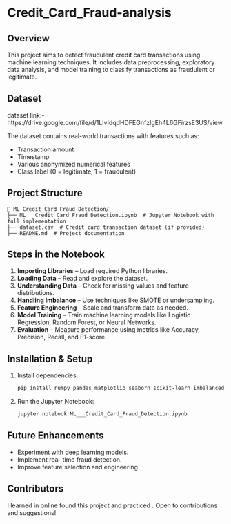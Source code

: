 # Credit_Card_Fraud-analysis

## Overview

This project aims to detect fraudulent credit card transactions using machine learning techniques. It includes data preprocessing, exploratory data analysis, and model training to classify transactions as fraudulent or legitimate.

## Dataset

dataset link:-https\://drive.google.com/file/d/1LIvIdqdHDFEGnfzIgEh4L6GFirzsE3US/view

The dataset contains real-world transactions with features such as:

- Transaction amount
- Timestamp
- Various anonymized numerical features
- Class label (0 = legitimate, 1 = fraudulent)

## Project Structure

```
📂 ML_Credit_Card_Fraud_Detection/
├── ML___Credit_Card_Fraud_Detection.ipynb  # Jupyter Notebook with full implementation
├── dataset.csv  # Credit card transaction dataset (if provided)
├── README.md  # Project documentation
```

## Steps in the Notebook

1. **Importing Libraries** – Load required Python libraries.
2. **Loading Data** – Read and explore the dataset.
3. **Understanding Data** – Check for missing values and feature distributions.
4. **Handling Imbalance** – Use techniques like SMOTE or undersampling.
5. **Feature Engineering** – Scale and transform data as needed.
6. **Model Training** – Train machine learning models like Logistic Regression, Random Forest, or Neural Networks.
7. **Evaluation** – Measure performance using metrics like Accuracy, Precision, Recall, and F1-score.

## Installation & Setup

1. Install dependencies:
   ```bash
   pip install numpy pandas matplotlib seaborn scikit-learn imbalanced-learn
   ```
2. Run the Jupyter Notebook:
   ```bash
   jupyter notebook ML___Credit_Card_Fraud_Detection.ipynb
   ```

## Future Enhancements

- Experiment with deep learning models.
- Implement real-time fraud detection.
- Improve feature selection and engineering.

## Contributors

I learned in online found this project and practiced . Open to contributions and suggestions!




